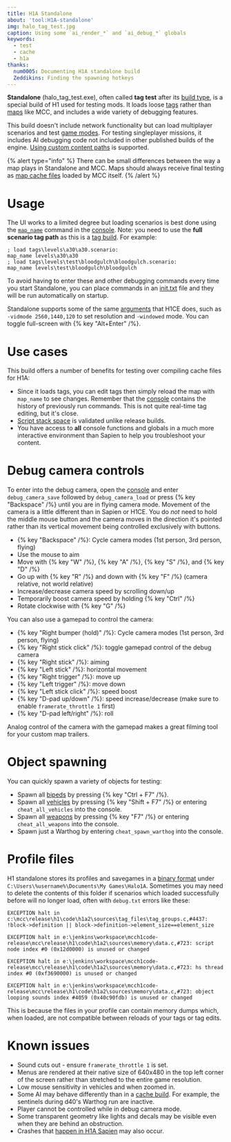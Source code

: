 ```yaml
---
title: H1A Standalone
about: 'tool:H1A-standalone'
img: halo_tag_test.jpg
caption: Using some `ai_render_*` and `ai_debug_*` globals
keywords:
  - test
  - cache
  - h1a
thanks:
  num0005: Documenting H1A standalone build
  Zeddikins: Finding the spawning hotkeys
---
```

**Standalone** (halo_tag_test.exe), often called **tag test** after its [build type](~blam#build-types), is a special build of H1 used for testing mods. It loads loose [tags](~general/tags) rather than [maps](~general/maps) like MCC, and includes a wide variety of debugging features.

This build doesn't include network functionality but can load multiplayer scenarios and test [game modes](~game-modes). For testing singleplayer missions, it includes AI debugging code not included in other published builds of the engine. [Using custom content paths](~mod-tools#using-custom-content-paths) is supported.

{% alert type="info" %}
There can be small differences between the way a map plays in Standalone and MCC. Maps should always receive final testing as [map cache files](~map) loaded by MCC itself.
{% /alert %}

# Usage
The UI works to a limited degree but loading scenarios is best done using the [`map_name`](~scripting#functions-map-name) command in the [console](~developer-console). Note: you need to use the **full scenario tag path** as this is a [tag build](~blam#build-types). For example:

```consoleh1a
; load tags\levels\a30\a30.scenario:
map_name levels\a30\a30
; load tags\levels\test\bloodgulch\bloodgulch.scenario:
map_name levels\test\bloodgulch\bloodgulch
```

To avoid having to enter these and other debugging commands every time you start Standalone, you can place commands in an [init.txt](~arguments#init-txt) file and they will be run automatically on startup.

Standalone supports some of the same [arguments](~arguments#arguments-list) that H1CE does, such as `-vidmode 2560,1440,120` to set resolution and `-windowed` mode. You can toggle full-screen with {% key "Alt+Enter" /%}.

# Use cases
This build offers a number of benefits for testing over compiling cache files for H1A:

* Since it loads tags, you can edit tags then simply reload the map with `map_name` to see changes. Remember that the [console](~developer-console) contains the history of previously run commands. This is not quite real-time tag editing, but it's close.
* [Script stack space](~scripting#stack-space-is-limited) is validated unlike release builds.
* You have access to **all** console functions and globals in a much more interactive environment than Sapien to help you troubleshoot your content.

# Debug camera controls
To enter into the debug camera, open the [console](~developer-console) and enter `debug_camera_save` followed by `debug_camera_load` or press {% key "Backspace" /%} until you are in flying camera mode. Movement of the camera is a little different than in Sapien or H1CE. You do _not_ need to hold the middle mouse button and the camera moves in the direction it's pointed rather than its vertical movement being controlled exclusively with buttons.

* {% key "Backspace" /%}: Cycle camera modes (1st person, 3rd person, flying)
* Use the mouse to aim
* Move with {% key "W" /%}, {% key "A" /%}, {% key "S" /%}, and {% key "D" /%}
* Go up with {% key "R" /%} and down with {% key "F" /%} (camera relative, not world relative)
* Increase/decrease camera speed by scrolling down/up
* Temporarily boost camera speed by holding {% key "Ctrl" /%}
* Rotate clockwise with {% key "G" /%}

You can also use a gamepad to control the camera:

* {% key "Right bumper (hold)" /%}: Cycle camera modes (1st person, 3rd person, flying)
* {% key "Right stick click" /%}: toggle gamepad control of the debug camera
* {% key "Right stick" /%}: aiming
* {% key "Left stick" /%}: horizontal movement
* {% key "Right trigger" /%}: move up
* {% key "Left trigger" /%}: move down
* {% key "Left stick click" /%}: speed boost
* {% key "D-pad up/down" /%}: speed increase/decrease (make sure to enable `framerate_throttle 1` first)
* {% key "D-pad left/right" /%}: roll

Analog control of the camera with the gamepad makes a great filming tool for your custom map trailers.

# Object spawning
You can quickly spawn a variety of objects for testing:

* Spawn all [bipeds](~biped) by pressing {% key "Ctrl + F7" /%}.
* Spawn all [vehicles](~vehicle) by pressing {% key "Shift + F7" /%} or entering `cheat_all_vehicles` into the console.
* Spawn all [weapons](~weapon) by pressing {% key "F7" /%} or entering `cheat_all_weapons` into the console.
* Spawn just a Warthog by entering `cheat_spawn_warthog` into the console.

# Profile files
H1 standalone stores its profiles and savegames in a [binary format](~files#profile-and-savegame-files) under `C:\Users\%username%\Documents\My Games\Halo1A`. Sometimes you may need to delete the contents of this folder if scenarios which loaded successfully before will no longer load, often with `debug.txt` errors like these:

```
EXCEPTION halt in c:\mcc\release\h1\code\h1a2\sources\tag_files\tag_groups.c,#4437: !block->definition || block->definition->element_size==element_size

EXCEPTION halt in e:\jenkins\workspace\mcch1code-release\mcc\release\h1\code\h1a2\sources\memory\data.c,#723: script node index #0 (0x12d0000) is unused or changed

EXCEPTION halt in e:\jenkins\workspace\mcch1code-release\mcc\release\h1\code\h1a2\sources\memory\data.c,#723: hs thread index #0 (0xf3690000) is unused or changed

EXCEPTION halt in e:\jenkins\workspace\mcch1code-release\mcc\release\h1\code\h1a2\sources\memory\data.c,#723: object looping sounds index #4059 (0x40c90fdb) is unused or changed
```

This is because the files in your profile can contain memory dumps which, when loaded, are not compatible between reloads of your tags or tag edits.

# Known issues

* Sound cuts out - ensure `framerate_throttle 1` is set.
* Menus are rendered at their native size of 640x480 in the top left corner of the screen rather than stretched to the entire game resolution.
* Low mouse sensitivity in vehicles and when zoomed in.
* Some AI may behave differently than in a [cache build](~blam#build-types). For example, the sentinels during d40's Warthog run are inactive.
* Player cannot be controlled while in debug camera mode.
* Some transparent geometry like lights and decals may be visible even when they are behind an obstruction.
* Crashes that [happen in H1A Sapien](~h1a-sapien#crashes) may also occur.
